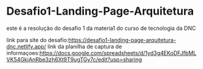 # Desafio1-Landing-Page-Arquitetura
este é a resolução do desafio 1 da materia1  do curso de tecnologia da DNC

link para site do desafio:https://desafio1-landing-page-arquitetura-dnc.netlify.app/
link da planilha de captura de informaçoes:https://docs.google.com/spreadsheets/d/1yd3g4EKoDFJfbMLVK54GkjAnRbe3zh6Xt9T9ugTGy7c/edit?usp=sharing
